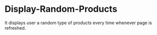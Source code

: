 # Display-Random-Products
It displays user a random type of products every time whenever page is refreshed.
